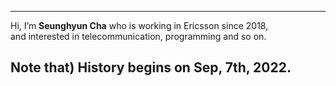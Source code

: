 -------------------------------------------------------------
Hi,
I’m **Seunghyun Cha** who is working in Ericsson since 2018,</br>
and interested in telecommunication, programming and so on.<br>

Note that) History begins on Sep, 7th, 2022.
-------------------------------------------------------------
